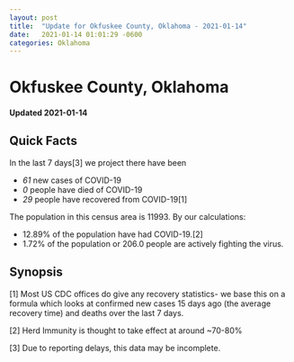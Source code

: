 ```yaml
---
layout: post
title:  "Update for Okfuskee County, Oklahoma - 2021-01-14"
date:   2021-01-14 01:01:29 -0600
categories: Oklahoma
---
```


# Okfuskee County, Oklahoma
#### Updated 2021-01-14

## Quick Facts

In the last 7 days[3] we project there have been
- *61* new cases of COVID-19
- *0* people have died of COVID-19
- *29* people have recovered from COVID-19[1]

The population in this census area is 11993. By our calculations:
- 12.89% of the population have had COVID-19.[2]
- 1.72% of the population or 206.0 people are actively fighting the virus.

## Synopsis




[1] Most US CDC offices do give any recovery statistics- we base this on a formula which looks at confirmed new cases
15 days ago (the average recovery time) and deaths over the last 7 days.

[2] Herd Immunity is thought to take effect at around ~70-80%

[3] Due to reporting delays, this data may be incomplete.
 
    